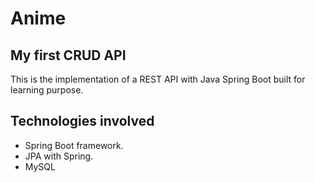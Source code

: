 # Anime
## My first CRUD API

This is the implementation of a REST API with Java Spring Boot built for learning purpose. 

## Technologies involved

- Spring Boot framework. 
- JPA with Spring.
- MySQL
